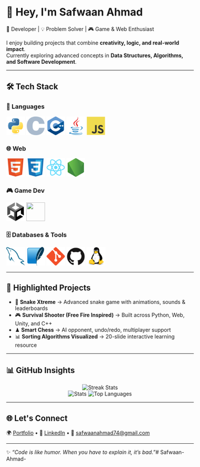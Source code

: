 # 👋 Hey, I'm Safwaan Ahmad

🚀 Developer | 💡 Problem Solver | 🎮 Game & Web Enthusiast  

I enjoy building projects that combine **creativity, logic, and real-world impact**.  
Currently exploring advanced concepts in **Data Structures, Algorithms, and Software Development**.  

---

## 🛠️ Tech Stack  

### 🚩 Languages  
<p>
  <img src="https://raw.githubusercontent.com/devicons/devicon/master/icons/python/python-original.svg" width="50" height="50"/>
  <img src="https://raw.githubusercontent.com/devicons/devicon/master/icons/c/c-original.svg" width="50" height="50"/>
  <img src="https://raw.githubusercontent.com/devicons/devicon/master/icons/cplusplus/cplusplus-original.svg" width="50" height="50"/>
  <img src="https://raw.githubusercontent.com/devicons/devicon/master/icons/java/java-original.svg" width="50" height="50"/>
  <img src="https://raw.githubusercontent.com/devicons/devicon/master/icons/javascript/javascript-original.svg" width="50" height="50"/>
</p>

### 🌐 Web  
<p>
  <img src="https://raw.githubusercontent.com/devicons/devicon/master/icons/html5/html5-original.svg" width="50" height="50"/>
  <img src="https://raw.githubusercontent.com/devicons/devicon/master/icons/css3/css3-original.svg" width="50" height="50"/>
  <img src="https://raw.githubusercontent.com/devicons/devicon/master/icons/react/react-original.svg" width="50" height="50"/>
  <img src="https://raw.githubusercontent.com/devicons/devicon/master/icons/nodejs/nodejs-original.svg" width="50" height="50"/>
</p>

### 🎮 Game Dev  
<p>
  <img src="https://raw.githubusercontent.com/devicons/devicon/master/icons/unity/unity-original.svg" width="50" height="50"/>
  <img src="https://raw.githubusercontent.com/valohai/ml-logos/master/pygame/pygame.svg" width="50" height="50"/>
</p>

### 🗄️ Databases & Tools  
<p>
  <img src="https://raw.githubusercontent.com/devicons/devicon/master/icons/mysql/mysql-original.svg" width="50" height="50"/>
  <img src="https://raw.githubusercontent.com/devicons/devicon/master/icons/sqlite/sqlite-original.svg" width="50" height="50"/>
  <img src="https://raw.githubusercontent.com/devicons/devicon/master/icons/git/git-original.svg" width="50" height="50"/>
  <img src="https://raw.githubusercontent.com/devicons/devicon/master/icons/github/github-original.svg" width="50" height="50"/>
  <img src="https://raw.githubusercontent.com/devicons/devicon/master/icons/linux/linux-original.svg" width="50" height="50"/>
</p>

---

## 🌟 Highlighted Projects  
- 🐍 **Snake Xtreme** → Advanced snake game with animations, sounds & leaderboards  
- 🎮 **Survival Shooter (Free Fire Inspired)** → Built across Python, Web, Unity, and C++  
- ♟ **Smart Chess** → AI opponent, undo/redo, multiplayer support  
- 📊 **Sorting Algorithms Visualized** → 20-slide interactive learning resource  

---

## 📊 GitHub Insights  
<p align="center">
  <img src="https://github-readme-streak-stats.herokuapp.com/?user=SafwaanAhmad&theme=tokyonight" alt="Streak Stats" />
  <br/>
  <img src="https://github-readme-stats.vercel.app/api?username=SafwaanAhmad&show_icons=true&theme=tokyonight" alt="Stats" />
  <img src="https://github-readme-stats.vercel.app/api/top-langs/?username=SafwaanAhmad&layout=compact&theme=tokyonight" alt="Top Languages" />
</p>

---

## 🌐 Let's Connect  
🌍 [Portfolio](#) • 💼 [LinkedIn](https://www.linkedin.com/in/safwaan-ahmad) • 📧 safwaanahmad74@gmail.com  

---

✨ _“Code is like humor. When you have to explain it, it’s bad.”_# Safwaan-Ahmad-
